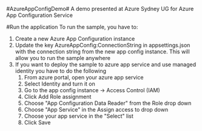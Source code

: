 #AzureAppConfigDemo#
A demo presented at Azure Sydney UG for Azure App Configuration Service

#Run the application To run the sample, you have to:

1. Create a new Azure App Configuration instance
2. Update the key AzureAppConfig:ConnectionString in appsettings.json with the connection string from the new app config instance. This will allow you to run the sample anywhere
3. If you want to deploy the sample to azure app service and use managed identity you have to do the following
    1. From azure portal, open your azure app service
    2. Select Identity and turn it on
    3. Go to the app config instance -> Access Control (IAM)
    4. Click Add Role assignment
    5. Choose "App Configuration Data Reader" from the Role drop down
    6. Choose "App Service" in the Assign access to drop down
    7. Choose your app service in the "Select" list
    8. Click Save